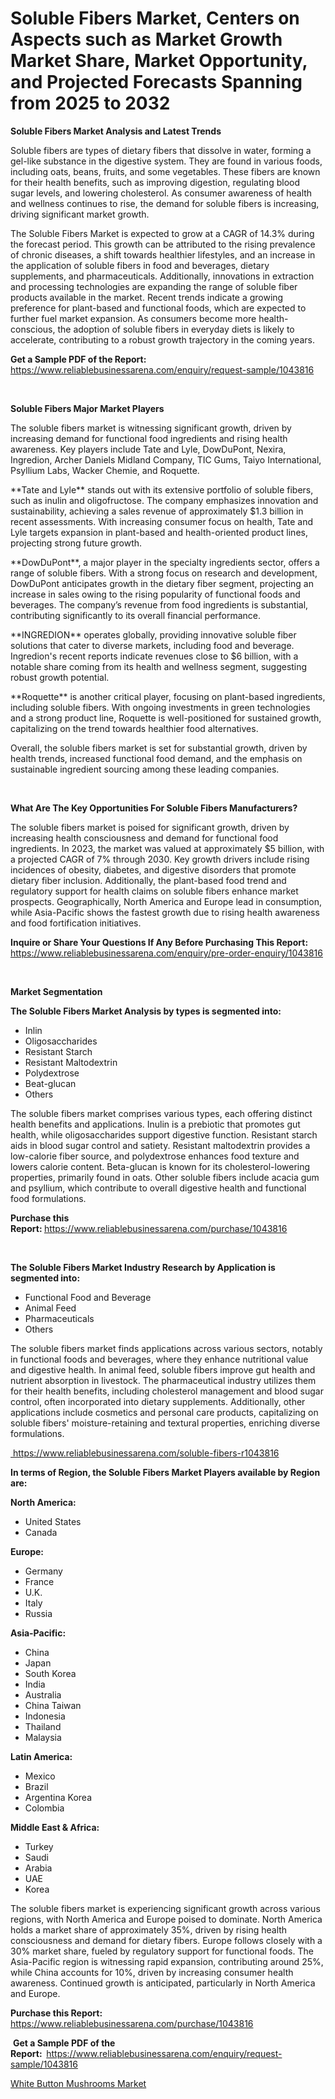 <p><h1>Soluble Fibers Market, Centers on Aspects such as Market Growth Market Share, Market Opportunity, and Projected Forecasts Spanning from 2025 to 2032</h1></p><p><strong>Soluble Fibers Market Analysis and Latest Trends</strong></p>
<p><p>Soluble fibers are types of dietary fibers that dissolve in water, forming a gel-like substance in the digestive system. They are found in various foods, including oats, beans, fruits, and some vegetables. These fibers are known for their health benefits, such as improving digestion, regulating blood sugar levels, and lowering cholesterol. As consumer awareness of health and wellness continues to rise, the demand for soluble fibers is increasing, driving significant market growth.</p><p>The Soluble Fibers Market is expected to grow at a CAGR of 14.3% during the forecast period. This growth can be attributed to the rising prevalence of chronic diseases, a shift towards healthier lifestyles, and an increase in the application of soluble fibers in food and beverages, dietary supplements, and pharmaceuticals. Additionally, innovations in extraction and processing technologies are expanding the range of soluble fiber products available in the market. Recent trends indicate a growing preference for plant-based and functional foods, which are expected to further fuel market expansion. As consumers become more health-conscious, the adoption of soluble fibers in everyday diets is likely to accelerate, contributing to a robust growth trajectory in the coming years.</p></p>
<p><strong>Get a Sample PDF of the Report:&nbsp;</strong> <a href="https://www.reliablebusinessarena.com/enquiry/request-sample/1043816?utm_campaign=2262&utm_medium=2&utm_source=Github&utm_content=ia&utm_term=14022025&utm_id=soluble-fibers">https://www.reliablebusinessarena.com/enquiry/request-sample/1043816</a></p>
<p>&nbsp;</p>
<p><strong>Soluble Fibers Major Market Players</strong></p>
<p><p>The soluble fibers market is witnessing significant growth, driven by increasing demand for functional food ingredients and rising health awareness. Key players include Tate and Lyle, DowDuPont, Nexira, Ingredion, Archer Daniels Midland Company, TIC Gums, Taiyo International, Psyllium Labs, Wacker Chemie, and Roquette.</p><p>**Tate and Lyle** stands out with its extensive portfolio of soluble fibers, such as inulin and oligofructose. The company emphasizes innovation and sustainability, achieving a sales revenue of approximately $1.3 billion in recent assessments. With increasing consumer focus on health, Tate and Lyle targets expansion in plant-based and health-oriented product lines, projecting strong future growth.</p><p>**DowDuPont**, a major player in the specialty ingredients sector, offers a range of soluble fibers. With a strong focus on research and development, DowDuPont anticipates growth in the dietary fiber segment, projecting an increase in sales owing to the rising popularity of functional foods and beverages. The company’s revenue from food ingredients is substantial, contributing significantly to its overall financial performance.</p><p>**INGREDION** operates globally, providing innovative soluble fiber solutions that cater to diverse markets, including food and beverage. Ingredion's recent reports indicate revenues close to $6 billion, with a notable share coming from its health and wellness segment, suggesting robust growth potential.</p><p>**Roquette** is another critical player, focusing on plant-based ingredients, including soluble fibers. With ongoing investments in green technologies and a strong product line, Roquette is well-positioned for sustained growth, capitalizing on the trend towards healthier food alternatives.</p><p>Overall, the soluble fibers market is set for substantial growth, driven by health trends, increased functional food demand, and the emphasis on sustainable ingredient sourcing among these leading companies.</p></p>
<p>&nbsp;</p>
<p><strong>What Are The Key Opportunities For Soluble Fibers Manufacturers?</strong></p>
<p><p>The soluble fibers market is poised for significant growth, driven by increasing health consciousness and demand for functional food ingredients. In 2023, the market was valued at approximately $5 billion, with a projected CAGR of 7% through 2030. Key growth drivers include rising incidences of obesity, diabetes, and digestive disorders that promote dietary fiber inclusion. Additionally, the plant-based food trend and regulatory support for health claims on soluble fibers enhance market prospects. Geographically, North America and Europe lead in consumption, while Asia-Pacific shows the fastest growth due to rising health awareness and food fortification initiatives.</p></p>
<p><strong>Inquire or Share Your Questions If Any Before Purchasing This Report:</strong> <a href="https://www.reliablebusinessarena.com/enquiry/pre-order-enquiry/1043816?utm_campaign=2262&utm_medium=2&utm_source=Github&utm_content=ia&utm_term=14022025&utm_id=soluble-fibers">https://www.reliablebusinessarena.com/enquiry/pre-order-enquiry/1043816</a></p>
<p>&nbsp;</p>
<p><strong>Market Segmentation</strong></p>
<p><strong>The Soluble Fibers Market Analysis by types is segmented into:</strong></p>
<p><ul><li>Inlin</li><li>Oligosaccharides</li><li>Resistant Starch</li><li>Resistant Maltodextrin</li><li>Polydextrose</li><li>Beat-glucan</li><li>Others</li></ul></p>
<p><p>The soluble fibers market comprises various types, each offering distinct health benefits and applications. Inulin is a prebiotic that promotes gut health, while oligosaccharides support digestive function. Resistant starch aids in blood sugar control and satiety. Resistant maltodextrin provides a low-calorie fiber source, and polydextrose enhances food texture and lowers calorie content. Beta-glucan is known for its cholesterol-lowering properties, primarily found in oats. Other soluble fibers include acacia gum and psyllium, which contribute to overall digestive health and functional food formulations.</p></p>
<p><strong>Purchase this Report:&nbsp;</strong><a href="https://www.reliablebusinessarena.com/purchase/1043816?utm_campaign=2262&utm_medium=2&utm_source=Github&utm_content=ia&utm_term=14022025&utm_id=soluble-fibers">https://www.reliablebusinessarena.com/purchase/1043816</a></p>
<p>&nbsp;</p>
<p><strong>The Soluble Fibers Market Industry Research by Application is segmented into:</strong></p>
<p><ul><li>Functional Food and Beverage</li><li>Animal Feed</li><li>Pharmaceuticals</li><li>Others</li></ul></p>
<p><p>The soluble fibers market finds applications across various sectors, notably in functional foods and beverages, where they enhance nutritional value and digestive health. In animal feed, soluble fibers improve gut health and nutrient absorption in livestock. The pharmaceutical industry utilizes them for their health benefits, including cholesterol management and blood sugar control, often incorporated into dietary supplements. Additionally, other applications include cosmetics and personal care products, capitalizing on soluble fibers' moisture-retaining and textural properties, enriching diverse formulations.</p></p>
<p><a href="https://www.reliablebusinessarena.com/soluble-fibers-r1043816?utm_campaign=2262&utm_medium=2&utm_source=Github&utm_content=ia&utm_term=14022025&utm_id=soluble-fibers">&nbsp;https://www.reliablebusinessarena.com/soluble-fibers-r1043816</a></p>
<p><strong>In terms of Region, the Soluble Fibers Market Players available by Region are:</strong></p>
<p>
    <p> <strong> North America: </strong>
        <ul>
            <li>United States</li>
            <li>Canada</li>
        </ul>
        </p> 
    <p> <strong> Europe: </strong>
        <ul>
            <li>Germany</li>
            <li>France</li>
            <li>U.K.</li>
            <li>Italy</li>
            <li>Russia</li>
        </ul>
        </p> 
    <p> <strong> Asia-Pacific: </strong>
        <ul>
            <li>China</li>
            <li>Japan</li>
            <li>South Korea</li>
            <li>India</li>
            <li>Australia</li>
            <li>China Taiwan</li>
            <li>Indonesia</li>
            <li>Thailand</li>
            <li>Malaysia</li>
        </ul>
        </p> 
    <p> <strong> Latin America: </strong>
        <ul>
            <li>Mexico</li>
            <li>Brazil</li>
            <li>Argentina Korea</li>
            <li>Colombia</li>
        </ul>
        </p> 
    <p> <strong> Middle East & Africa: </strong>
        <ul>
            <li>Turkey</li>
            <li>Saudi</li>
            <li>Arabia</li>
            <li>UAE</li>
            <li>Korea</li>
        </ul>
    </p>
    </p>
<p><p>The soluble fibers market is experiencing significant growth across various regions, with North America and Europe poised to dominate. North America holds a market share of approximately 35%, driven by rising health consciousness and demand for dietary fibers. Europe follows closely with a 30% market share, fueled by regulatory support for functional foods. The Asia-Pacific region is witnessing rapid expansion, contributing around 25%, while China accounts for 10%, driven by increasing consumer health awareness. Continued growth is anticipated, particularly in North America and Europe.</p></p>
<p><strong>Purchase this Report: </strong><a href="https://www.reliablebusinessarena.com/purchase/1043816?utm_campaign=2262&utm_medium=2&utm_source=Github&utm_content=ia&utm_term=14022025&utm_id=soluble-fibers">https://www.reliablebusinessarena.com/purchase/1043816</a></p>
<p>&nbsp;<strong>Get a Sample PDF of the Report:&nbsp;&nbsp;</strong><a href="https://www.reliablebusinessarena.com/enquiry/request-sample/1043816?utm_campaign=2262&utm_medium=2&utm_source=Github&utm_content=ia&utm_term=14022025&utm_id=soluble-fibers">https://www.reliablebusinessarena.com/enquiry/request-sample/1043816</a></p>
<p><strong></strong></p>
<p><p><a href="https://github.com/leopardmicheal7019/Market-Research-Report-List-1/blob/main/white-button-mushrooms-market.md?utm_campaign=2262&utm_medium=2&utm_source=Github&utm_content=ia&utm_term=14022025&utm_id=soluble-fibers">White Button Mushrooms Market</a></p></p>